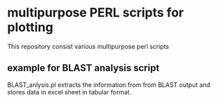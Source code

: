 # multipurpose PERL scripts for plotting 

This repository consist various multipurpose perl scripts



## example for BLAST analysis script
BLAST_anlysis.pl extracts the information from from BLAST output and stores data in excel sheet in tabular format. 

